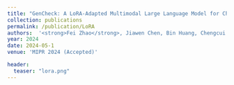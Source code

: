 ```yaml
---
title: "GenCheck: A LoRA-Adapted Multimodal Large Language Model for Check Analysis"
collection: publications
permalink: /publication/LoRA
authors:  '<strong>Fei Zhao</strong>, Jiawen Chen, Bin Huang, Chengcui Zhang, etc.'
year: 2024
date: 2024-05-1  
venue: 'MIPR 2024 (Accepted)'

header:
  teaser: "lora.png"
---
```



